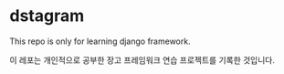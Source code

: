 # dstagram

This repo is only for learning django framework.

이 레포는 개인적으로 공부한 장고 프레임워크 연습 프로젝트를 기록한 것입니다.
